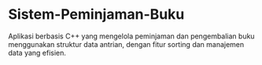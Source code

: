 # Sistem-Peminjaman-Buku
Aplikasi berbasis C++ yang mengelola peminjaman dan pengembalian buku menggunakan struktur data antrian, dengan fitur sorting dan manajemen data yang efisien.


